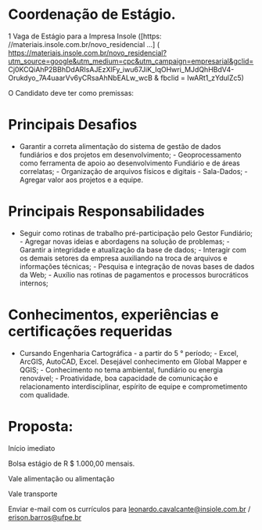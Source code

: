 # Coordenação de Estágio.

1 Vaga de Estágio para a Impresa Insole ([https: //materiais.insole.com.br/novo_residencial ...] ( https://materiais.insole.com.br/novo_residencial?utm_source=google&utm_medium=cpc&utm_campaign=empresarial&gclid= Cj0KCQiAhP2BBhDdARIsAJEzXlFy_iwu67JiK_IqOHwri_MJdQhHBdV4-Orukdyo_7A4uaarVv6yCRsaAhNbEALw_wcB & fbclid = IwARt1_zYdulZc5)

O Candidato deve ter como premissas:

# Principais Desafios

- Garantir a correta alimentação do sistema de gestão de dados fundiários e dos projetos em desenvolvimento; - Geoprocessamento como ferramenta de apoio ao desenvolvimento Fundiário e de áreas correlatas; - Organização de arquivos físicos e digitais - Sala-Dados; - Agregar valor aos projetos e a equipe.


# Principais Responsabilidades

- Seguir como rotinas de trabalho pré-participação pelo Gestor Fundiário; - Agregar novas ideias e abordagens na solução de problemas; - Garantir a integridade e atualização da base de dados; - Interagir com os demais setores da empresa auxiliando na troca de arquivos e informações técnicas; - Pesquisa e integração de novas bases de dados da Web; - Auxílio nas rotinas de pagamentos e processos burocráticos internos;








# Conhecimentos, experiências e certificações requeridas

- Cursando Engenharia Cartográfica - a partir do 5 ° período; - Excel, ArcGIS, AutoCAD, Excel. Desejável conhecimento em Global Mapper e QGIS; - Conhecimento no tema ambiental, fundiário ou energia renovável; - Proatividade, boa capacidade de comunicação e relacionamento interdisciplinar, espírito de equipe e comprometimento com qualidade.






# Proposta:

Início imediato

Bolsa estágio de R $ 1.000,00 mensais.

Vale alimentação ou alimentação

Vale transporte

Enviar e-mail com os currículos para leonardo.cavalcante@insiole.com.br / erison.barros@ufpe.br

<!--stackedit_data:
eyJoaXN0b3J5IjpbLTE3ODY5MzA5MjJdfQ==
-->